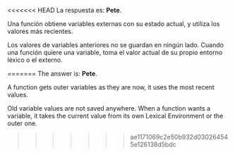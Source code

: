 <<<<<<< HEAD
La respuesta es: **Pete**.

Una función obtiene variables externas con su estado actual, y utiliza los valores más recientes.

Los valores de variables anteriores no se guardan en ningún lado. Cuando una función quiere una variable, toma el valor actual de su propio entorno léxico o el externo.

=======
The answer is: **Pete**.

A function gets outer variables as they are now, it uses the most recent values.

Old variable values are not saved anywhere. When a function wants a variable, it takes the current value from its own Lexical Environment or the outer one.
>>>>>>> ae1171069c2e50b932d030264545e126138d5bdc
